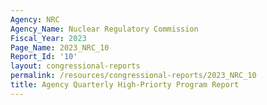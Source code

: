```yaml
---
Agency: NRC
Agency_Name: Nuclear Regulatory Commission
Fiscal_Year: 2023
Page_Name: 2023_NRC_10
Report_Id: '10'
layout: congressional-reports
permalink: /resources/congressional-reports/2023_NRC_10
title: Agency Quarterly High-Priorty Program Report
---
```

